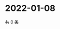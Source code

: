 # 2022-01-08

共 0 条

<!-- BEGIN WEIBO -->
<!-- 最后更新时间 Sat Jan 08 2022 12:19:18 GMT+0800 (China Standard Time) -->

<!-- END WEIBO -->
